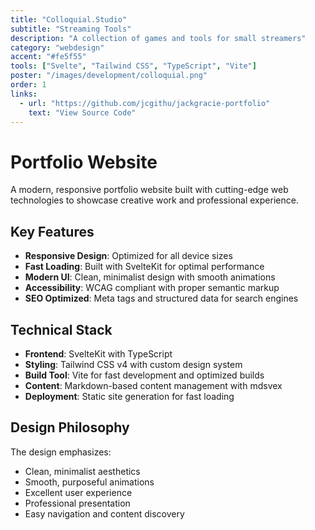 ```yaml
---
title: "Colloquial.Studio"
subtitle: "Streaming Tools"
description: "A collection of games and tools for small streamers"
category: "webdesign"
accent: "#fe5f55"
tools: ["Svelte", "Tailwind CSS", "TypeScript", "Vite"]
poster: "/images/development/colloquial.png"
order: 1
links:
  - url: "https://github.com/jcgithu/jackgracie-portfolio"
    text: "View Source Code"
---
```


# Portfolio Website

A modern, responsive portfolio website built with cutting-edge web technologies to showcase creative work and professional experience.

## Key Features

- **Responsive Design**: Optimized for all device sizes
- **Fast Loading**: Built with SvelteKit for optimal performance
- **Modern UI**: Clean, minimalist design with smooth animations
- **Accessibility**: WCAG compliant with proper semantic markup
- **SEO Optimized**: Meta tags and structured data for search engines

## Technical Stack

- **Frontend**: SvelteKit with TypeScript
- **Styling**: Tailwind CSS v4 with custom design system
- **Build Tool**: Vite for fast development and optimized builds
- **Content**: Markdown-based content management with mdsvex
- **Deployment**: Static site generation for fast loading

## Design Philosophy

The design emphasizes:

- Clean, minimalist aesthetics
- Smooth, purposeful animations
- Excellent user experience
- Professional presentation
- Easy navigation and content discovery
